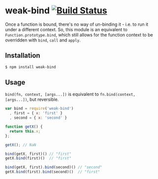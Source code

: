 # weak-bind [![Build Status](https://secure.travis-ci.org/hughsk/weak-bind.png?branch=master)](http://travis-ci.org/hughsk/weak-bind)

Once a function is bound, there's no way of un-binding it - i.e. to run it
under a different context. So, this module is an equivalent to
`Function.prototype.bind`, which still allows for the function context to be
overridden with `bind`, `call` and `apply`.

## Installation ##

``` bash
$ npm install weak-bind
```

## Usage ##

`bind(fn, context, [args...])` is equivalent to `fn.bind(context, [args...])`,
but reversible.

``` javascript
var bind = require('weak-bind')
  , first = { x: 'first' }
  , second = { x: 'second' }

function getX() {
  return this.x;
};

getX(); // NaN

bind(getX, first)() // "first"
getX.bind(first)()  // "first"

bind(getX, first).bind(second)() // "second"
getX.bind(first).bind(second)()  // "first"
```